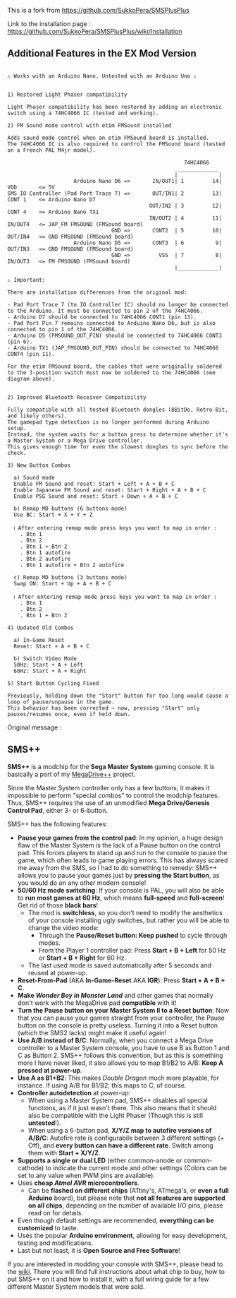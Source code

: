 This is a fork from https://github.com/SukkoPera/SMSPlusPlus

Link to the installation page : https://github.com/SukkoPera/SMSPlusPlus/wiki/Installation

## Additional Features in the EX Mod Version

```

⚠️ Works with an Arduino Nano. Untested with an Arduino Uno ⚠️


1) Restored Light Phaser compatibility

Light Phaser compatibility has been restored by adding an electronic switch using a 74HC4066 IC (tested and working).

2) FM Sound mode control with etim FMSound installed

Adds sound mode control when an etim FMSound board is installed. 
The 74HC4066 IC is also required to control the FMSound board (tested on a French PAL M4jr model).

                                                        74HC4066
                                                      _____________
                                                     |             |
                     Arduino Nano D6 =>       IN/OUT1| 1         14| VDD       <= 5V
SMS IO Controller (Pad Port Trace 7) =>       OUT/IN1| 2         13| CONT 1    <= Arduino Nano D7
                                             OUT/IN2 | 3         12| CONT 4    <= Arduino Nano TX1
                                             IN/OUT2 | 4         11| IN/OUT4   <= JAP_FM FMSOUND (FMSound board)
                                 GND =>       CONT2  | 5         10| OUT/IN4   <= GND FMSOUND (FMSound board)
                     Arduino Nano D5 =>       CONT3  | 6          9| OUT/IN3   <= GND FMSOUND (FMSound board)
                                 GND =>         VSS  | 7          8| IN/OUT3   <= FM FMSOUND (FMSound board)
                                                     |_____________|

⚠️ Important:

There are installation differences from the original mod:

- Pad Port Trace 7 (to IO Controller IC) should no longer be connected to the Arduino. It must be connected to pin 2 of the 74HC4066.
- Arduino D7 should be connected to 74HC4066 CONT1 (pin 13).
- Pad Port Pin 7 remains connected to Arduino Nano D6, but is also connected to pin 1 of the 74HC4066.
- Arduino D5 (FMSOUND_OUT_PIN) should be connected to 74HC4066 CONT3 (pin 6).
- Arduino TX1 (JAP_FMSOUND_OUT_PIN) should be connected to 74HC4066 CONT4 (pin 11).

For the etim FMSound board, the cables that were originally soldered to the 3-position switch must now be soldered to the 74HC4066 (see diagram above).


2) Improved Bluetooth Receiver Compatibility

Fully compatible with all tested Bluetooth dongles (8BitDo, Retro-Bit, and likely others).
The gamepad type detection is no longer performed during Arduino setup.
Instead, the system waits for a button press to determine whether it's a Master System or a Mega Drive controller.
This gives enough time for even the slowest dongles to sync before the check.

3) New Button Combos

  a) Sound mode
  Enable FM Sound and reset: Start + Left + A + B + C
  Enable Japanese FM Sound and reset: Start + Right + A + B + C
  Enable PSG Sound and reset: Start + Down + A + B + C

  b) Remap MD buttons (6 buttons mode)
  Use BC: Start + X + Y + Z

  ℹ️ After entering remap mode press keys you want to map in order :
	. Btn 1
	. Btn 2
	. Btn 1 + Btn 2
	. Btn 1 autofire
	. Btn 2 autofire
	. Btn 1 autofire + Btn 2 autofire
  
  c) Remap MD buttons (3 buttons mode)
  Swap ON: Start + Up + A + B + C
  
  ℹ️ After entering remap mode press keys you want to map in order :
	. Btn 1
	. Btn 2
	. Btn 1 + Btn 2

4) Updated Old Combos

  a) In-Game Reset
  Reset: Start + A + B + C
  
  b) Switch Video Mode
  50Hz: Start + A + Left
  60Hz: Start + A + Right

5) Start Button Cycling Fixed

Previously, holding down the "Start" button for too long would cause a loop of pause/unpause in the game.
This behavior has been corrected — now, pressing "Start" only pauses/resumes once, even if held down.

```

Original message :

## SMS++

**SMS++** is a modchip for the **Sega Master System** gaming console. It is basically a port of my [MegaDrive++](https://github.com/SukkoPera/MegaDrivePlusPlus) project.

Since the Master System controller only has a few buttons, it makes it impossible to perform "special combos" to control the modchip features. Thus, SMS++ requires the use of an unmodified **Mega Drive/Genesis Control Pad**, either 3- or 6-button.

SMS++ has the following features:

- **Pause your games from the control pad**: In my opinion, a huge design flaw of the Master System is the lack of a Pause button on the control pad. This forces players to stand up and run to the console to pause the game, which often leads to game playing errors. This has always scared me away from the SMS, so I had to do something to remedy: SMS++ allows you to pause your games just by **pressing the Start button**, as you would do on any other modern console!
- **50/60 Hz mode switching**: If your console is PAL, you will also be able to **run most games at 60 Hz**, which means **full-speed** and **full-screen**! Get rid of those **black bars**!
  - The mod is **switchless**, so you don't need to modify the aesthetics of your console installing ugly switches, but rather you will be able to change the video mode:
    - Through the **Pause/Reset button: Keep pushed** to cycle through modes.
    - From the Player 1 controller pad: Press **Start + B + Left** for 50 Hz or **Start + B + Right** for 60 Hz.
  - The last used mode is saved automatically after 5 seconds and reused at power-up.
- **Reset-From-Pad** (AKA **In-Game-Reset** AKA **IGR**): Press **Start + A + B + C**.
- **Make _Wonder Boy in Monster Land_** and other games that normally don't work with the MegaDrive pad **compatible** with it!
- **Turn the Pause button on your Master System II to a Reset button**: Now that you can pause your games straight from your controller, the Pause button on the console is pretty useless. Turning it into a Reset button (which the SMS2 lacks) might make it useful again!
- **Use A/B instead of B/C**: Normally, when you connect a Mega Drive controller to a Master System console, you have to use B as Button 1 and C as Button 2. SMS++ follows this convention, but as this is something more I have never liked, it also allows you to map B1/B2 to A/B: **Keep A pressed at power-up**.
- **Use A as B1+B2**: This makes *Double Dragon* much more playable, for instance. If using A/B for B1/B2, this maps to C, of course.
- **Controller autodetection** at power-up:
  - When using a Master System pad, SMS++ disables all special functions, as if it just wasn't there. This also means that it should also be compatible with the Light Phaser (Though this is still **untested**!).
  - When using a 6-button pad, **X/Y/Z map to autofire versions of A/B/C**: Autofire rate is configurabile between 3 different settings (+ Off), and **every button can have a different rate**. Switch among them with **Start + X/Y/Z**.
- **Supports a single or dual LED** (either common-anode or common-cathode) to indicate the current mode and other settings (Colors can be set to any value when PWM pins are available).
- Uses **cheap *Atmel AVR* microcontrollers**.
  - Can be **flashed on different chips** (ATtiny's, ATmega's, or **even a full Arduino** board), but please note that **not all features are supported on all chips**, depending on the number of available I/O pins, please read on for details.
- Even though default settings are recommended, **everything can be customized** to taste.
- Uses the popular **Arduino environment**, allowing for easy development, testing and modifications.
- Last but not least, it is **Open Source and Free Software**!


If you are interested in modding your console with SMS++, please head to the [wiki](https://github.com/SukkoPera/SMSPlusPlus/wiki). There you will find full instructions about what chip to buy, how to put SMS++ on it and how to install it, with a full wiring guide for a few different Master System models that were sold.
